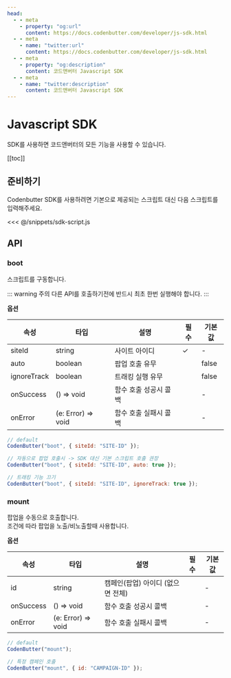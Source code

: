 ```yaml
---
head:
  - - meta
    - property: "og:url"
      content: https://docs.codenbutter.com/developer/js-sdk.html
  - - meta
    - name: "twitter:url"
      content: https://docs.codenbutter.com/developer/js-sdk.html
  - - meta
    - property: "og:description"
      content: 코드앤버터 Javascript SDK
  - - meta
    - name: "twitter:description"
      content: 코드앤버터 Javascript SDK
---
```


# Javascript SDK

SDK를 사용하면 코드앤버터의 모든 기능을 사용할 수 있습니다.

[[toc]]

## 준비하기

Codenbutter SDK를 사용하려면 기본으로 제공되는 스크립트 대신 다음 스크립트를 입력해주세요.

<<< @/snippets/sdk-script.js

## API

### boot

스크립트를 구동합니다.

::: warning 주의
다른 API를 호출하기전에 반드시 최초 한번 실행해야 합니다.
:::

**옵션**

<div class="table-wrapper">

| 속성        | 타입               | 설명                  | 필수 | 기본값 |
| ----------- | ------------------ | --------------------- | ---- | ------ |
| siteId      | string             | 사이트 아이디         | ✓    | -      |
| auto        | boolean            | 팝업 호출 유무        |      | false  |
| ignoreTrack | boolean            | 트래킹 실행 유무      |      | false  |
| onSuccess   | () => void         | 함수 호출 성공시 콜백 |      | -      |
| onError     | (e: Error) => void | 함수 호출 실패시 콜백 |      | -      |

</div>

```js
// default
CodenButter("boot", { siteId: "SITE-ID" });

// 자동으로 팝업 호출시 -> SDK 대신 기본 스크립트 호출 권장
CodenButter("boot", { siteId: "SITE-ID", auto: true });

// 트래킹 기능 끄기
CodenButter("boot", { siteId: "SITE-ID", ignoreTrack: true });
```

### mount

팝업을 수동으로 호출합니다.  
조건에 따라 팝업을 노출/비노출할때 사용합니다.

**옵션**

<div class="table-wrapper">

| 속성      | 타입               | 설명                              | 필수 | 기본값 |
| --------- | ------------------ | --------------------------------- | ---- | ------ |
| id        | string             | 캠페인(팝업) 아이디 (없으면 전체) |      | -      |
| onSuccess | () => void         | 함수 호출 성공시 콜백             |      | -      |
| onError   | (e: Error) => void | 함수 호출 실패시 콜백             |      | -      |

</div>

```js
// default
CodenButter("mount");

// 특정 캠페인 호출
CodenButter("mount", { id: "CAMPAIGN-ID" });
```
